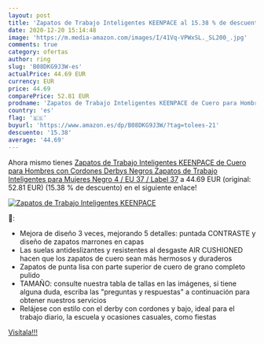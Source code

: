 ```yaml
---
layout: post
title: 'Zapatos de Trabajo Inteligentes KEENPACE al 15.38 % de descuento'
date: 2020-12-20 15:14:48
image: 'https://m.media-amazon.com/images/I/41Vq-VPWxSL._SL200_.jpg'
comments: true
category: ofertas
author: ring
slug: 'B08DKG9J3W-es'
actualPrice: 44.69 EUR
currency: EUR
price: 44.69
comparePrice: 52.81 EUR
prodname: 'Zapatos de Trabajo Inteligentes KEENPACE de Cuero para Hombres con Cordones Derbys Negros Zapatos de Trabajo Inteligentes para Mujeres Negro 4 / EU 37 / Label 37'
country: 'es'
flag: '🇪🇸'
buyurl: 'https://www.amazon.es/dp/B08DKG9J3W/?tag=tolees-21'
descuento: '15.38'
average: '44.69'
---
```


Ahora mismo tienes [Zapatos de Trabajo Inteligentes KEENPACE de Cuero para Hombres con Cordones Derbys Negros Zapatos de Trabajo Inteligentes para Mujeres Negro 4 / EU 37 / Label 37](https://www.amazon.es/dp/B08DKG9J3W/?tag=tolees-21) a 44.69 EUR (original: 52.81 EUR) (15.38 %  de descuento) en el siguiente enlace!

[![Zapatos de Trabajo Inteligentes KEENPACE](https://m.media-amazon.com/images/I/41Vq-VPWxSL._SL200_.jpg)](https://www.amazon.es/dp/B08DKG9J3W/?tag=tolees-21)

🔎:

- Mejora de diseño 3 veces, mejorando 5 detalles: puntada CONTRASTE y diseño de zapatos marrones en capas
- Las suelas antideslizantes y resistentes al desgaste AIR CUSHIONED hacen que los zapatos de cuero sean más hermosos y duraderos
- Zapatos de punta lisa con parte superior de cuero de grano completo pulido
- TAMAÑO: consulte nuestra tabla de tallas en las imágenes, si tiene alguna duda, escriba las "preguntas y respuestas" a continuación para obtener nuestros servicios
- Relájese con estilo con el derby con cordones y bajo, ideal para el trabajo diario, la escuela y ocasiones casuales, como fiestas

[Visítala!!!](https://www.amazon.es/dp/B08DKG9J3W/?tag=tolees-21)
